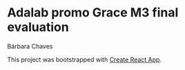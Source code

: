 # Adalab promo Grace M3 final evaluation
Bárbara Chaves

This project was bootstrapped with [Create React App](https://github.com/facebook/create-react-app).

